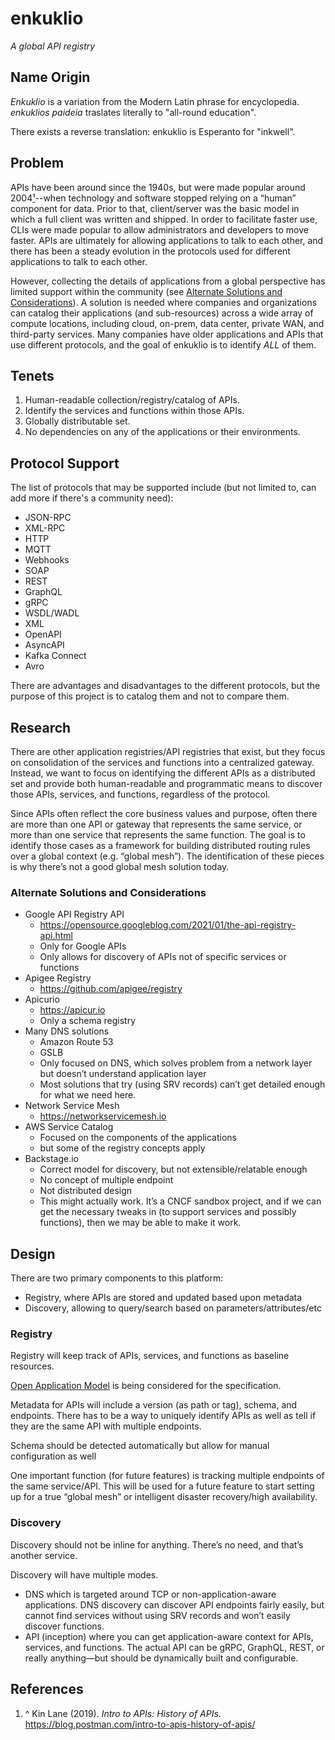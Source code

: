 # enkuklio

_A global API registry_

## Name Origin

_Enkuklio_ is a variation from the Modern Latin phrase for encyclopedia. _enkuklios paideia_ traslates literally to "all-round education".

There exists a reverse translation: enkuklio is Esperanto for "inkwell".

## Problem

APIs have been around since the 1940s, but were made popular around 2004[¹](#references)--when technology and software stopped relying on a “human” component for data. Prior to that, client/server was the basic model in which a full client was written and shipped. In order to facilitate faster use, CLIs were made popular to allow administrators and developers to move faster. APIs are ultimately for allowing applications to talk to each other, and there has been a steady evolution in the protocols used for different applications to talk to each other.

However, collecting the details of applications from a global perspective has limited support within the community (see [Alternate Solutions and Considerations](#alternate-solutions-and-considerations)). A solution is needed where companies and organizations can catalog their applications (and sub-resources) across a wide array of compute locations, including cloud, on-prem, data center, private WAN, and third-party services. Many companies have older applications and APIs that use different protocols, and the goal of enkuklio is to identify _ALL_ of them.

## Tenets

1. Human-readable collection/registry/catalog of APIs.
2. Identify the services and functions within those APIs.
3. Globally distributable set.
4. No dependencies on any of the applications or their environments.

## Protocol Support

The list of protocols that may be supported include (but not limited to, can add more if there's a community need):

* JSON-RPC
* XML-RPC
* HTTP
* MQTT
* Webhooks 
* SOAP
* REST
* GraphQL
* gRPC
* WSDL/WADL
* XML
* OpenAPI
* AsyncAPI
* Kafka Connect
* Avro

There are advantages and disadvantages to the different protocols, but the purpose of this project is to catalog them and not to compare them.

## Research

There are other application registries/API registries that exist, but they focus on consolidation of the services and functions into a centralized gateway. Instead, we want to focus on identifying the different APIs as a distributed set and provide both human-readable and programmatic means to discover those APIs, services, and functions, regardless of the protocol.

Since APIs often reflect the core business values and purpose, often there are more than one API or gateway that represents the same service, or more than one service that represents the same function. The goal is to identify those cases as a framework for building distributed routing rules over a global context (e.g. “global mesh”). The identification of these pieces is why there’s not a good global mesh solution today.

### Alternate Solutions and Considerations

* Google API Registry API
  * https://opensource.googleblog.com/2021/01/the-api-registry-api.html
  * Only for Google APIs
  * Only allows for discovery of APIs not of specific services or functions
* Apigee Registry
  * https://github.com/apigee/registry
* Apicurio
  * https://apicur.io
  * Only a schema registry
* Many DNS solutions
  * Amazon Route 53
  * GSLB
  * Only focused on DNS, which solves problem from a network layer but doesn’t understand application layer
  * Most solutions that try (using SRV records) can’t get detailed enough for what we need here.
* Network Service Mesh
  * https://networkservicemesh.io
* AWS Service Catalog
  * Focused on the components of the applications
  * but some of the registry concepts apply
* Backstage.io 
  * Correct model for discovery, but not extensible/relatable enough
  * No concept of multiple endpoint
  * Not distributed design
  * This might actually work. It’s a CNCF sandbox project, and if we can get the necessary tweaks in (to support services and possibly functions), then we may be able to make it work.

## Design

There are two primary components to this platform:
* Registry, where APIs are stored and updated based upon metadata
* Discovery, allowing to query/search based on parameters/attributes/etc

### Registry

Registry will keep track of APIs, services, and functions as baseline resources.

[Open Application Model](https://oam.dev) is being considered for the specification.

Metadata for APIs will include a version (as path or tag), schema, and endpoints. There has to be a way to uniquely identify APIs as well as tell if they are the same API with multiple endpoints.

Schema should be detected automatically but allow for manual configuration as well

One important function (for future features) is tracking multiple endpoints of the same service/API. This will be used for a future feature to start setting up for a true “global mesh” or intelligent disaster recovery/high availability.

### Discovery

Discovery should not be inline for anything. There’s no need, and that’s another service.

Discovery will have multiple modes.

* DNS which is targeted around TCP or non-application-aware applications. DNS discovery can discover API endpoints fairly easily, but cannot find services without using SRV records and won’t easily discover functions.
* API (inception) where you can get application-aware context for APIs, services, and functions. The actual API can be gRPC, GraphQL, REST, or really anything—but should be dynamically built and configurable.


## References

1. ^ Kin Lane (2019). _Intro to APIs: History of APIs_. https://blog.postman.com/intro-to-apis-history-of-apis/